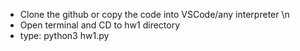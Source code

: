 * Clone the github or copy the code into VSCode/any interpreter \n
* Open terminal and CD to hw1 directory
* type: python3 hw1.py
